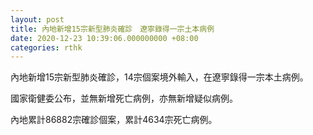 ```yaml
---
layout: post
title: 內地新增15宗新型肺炎確診　遼寧錄得一宗土本病例
date: 2020-12-23 10:39:06.000000000 +08:00
categories: rthk
---
```


內地新增15宗新型肺炎確診，14宗個案境外輸入，在遼寧錄得一宗本土病例。

國家衛健委公布，並無新增死亡病例，亦無新增疑似病例。

內地累計86882宗確診個案，累計4634宗死亡病例。
